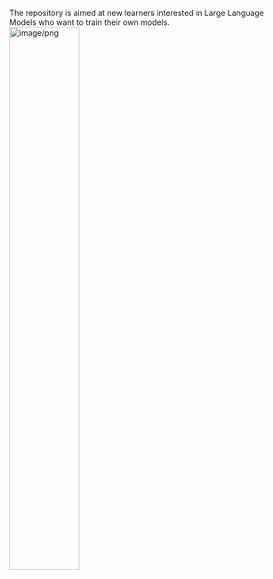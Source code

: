 The repository is aimed at new learners interested in Large Language Models who want to train their own models.
<img src="https://github.com/JosephLi0419/Rookie-LLM-trainer/assets/89914044/7bea6db9-0a55-4bbd-976b-4479ddc45079" alt="image/png" style="width:50%; height:auto;">
